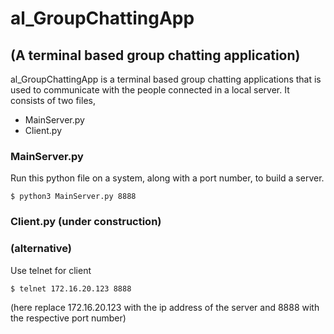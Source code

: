 # al_GroupChattingApp
## (A terminal based group chatting application)

al_GroupChattingApp is a terminal based group chatting applications that is used to communicate with the people connected in a local server.
It consists of two files,
- MainServer.py
- Client.py

### MainServer.py
Run this python file on a system, along with a port number, to build a server.

`$ python3 MainServer.py 8888`

### Client.py (under construction)
### (alternative)
Use telnet for client

`$ telnet 172.16.20.123 8888`
 
(here replace 172.16.20.123 with the ip address of the server and 8888 with the respective port number)
